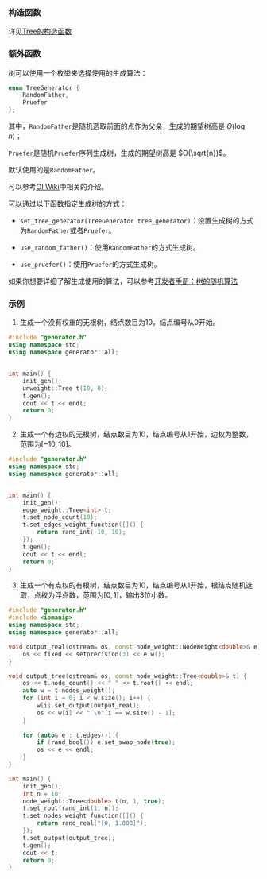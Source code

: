 ### 构造函数

详见[Tree的构造函数](/user/rand_tree/basic_tree_graph.md#特例tree)

### 额外函数

树可以使用一个枚举来选择使用的生成算法：

```cpp
enum TreeGenerator {
    RandomFather,
    Pruefer
};
```

其中，`RandomFather`是随机选取前面的点作为父亲，生成的期望树高是 $O(\log n)$；

`Pruefer`是随机`Pruefer`序列生成树，生成的期望树高是 $O(\sqrt{n})$。

默认使用的是`RandomFather`。

可以参考[OI Wiki](https://oi-wiki.org/contest/problemsetting/#%E7%94%9F%E6%88%90%E9%9A%8F%E6%9C%BA%E6%A0%91)中相关的介绍。

可以通过以下函数指定生成树的方式：

- `set_tree_generator(TreeGenerator tree_generator)`：设置生成树的方式为`RandomFather`或者`Pruefer`。

- `use_random_father()`：使用`RandomFather`的方式生成树。

- `use_pruefer()`：使用`Pruefer`的方式生成树。

如果你想要详细了解生成使用的算法，可以参考[开发者手册：树的随机算法](/developer/algorithm/tree.md#tree)

### 示例

1. 生成一个没有权重的无根树，结点数目为$10$，结点编号从$0$开始。

```cpp
#include "generator.h"
using namespace std;
using namespace generator::all;


int main() {
    init_gen();
    unweight::Tree t(10, 0);
    t.gen();
    cout << t << endl;
    return 0;
}
```

2. 生成一个有边权的无根树，结点数目为$10$，结点编号从$1$开始，边权为整数，范围为$[-10, 10]$。

```cpp
#include "generator.h"
using namespace std;
using namespace generator::all;


int main() {
    init_gen();
    edge_weight::Tree<int> t;
    t.set_node_count(10);
    t.set_edges_weight_function([]() {
        return rand_int(-10, 10);
    });
    t.gen();
    cout << t << endl;
    return 0;
}
```

3. 生成一个有点权的有根树，结点数目为$10$，结点编号从$1$开始，根结点随机选取，点权为浮点数，范围为$[0, 1]$，输出$3$位小数。

```cpp
#include "generator.h"
#include <iomanip>
using namespace std;
using namespace generator::all;

void output_real(ostream& os, const node_weight::NodeWeight<double>& e) {
    os << fixed << setprecision(3) << e.w();
}

void output_tree(ostream& os, const node_weight::Tree<double>& t) {
    os << t.node_count() << " " << t.root() << endl;
    auto w = t.nodes_weight();
    for (int i = 0; i < w.size(); i++) {
        w[i].set_output(output_real);
        os << w[i] << " \n"[i == w.size() - 1];
    }
    
    for (auto& e : t.edges()) {
        if (rand_bool()) e.set_swap_node(true);
        os << e << endl;
    }
}

int main() {
    init_gen();
    int n = 10;
    node_weight::Tree<double> t(n, 1, true);
    t.set_root(rand_int(1, n));
    t.set_nodes_weight_function([]() {
        return rand_real("[0, 1.000]");
    });
    t.set_output(output_tree);
    t.gen();
    cout << t;
    return 0;
}
```

